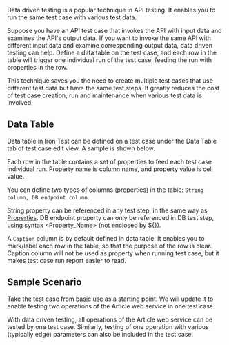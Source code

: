 Data driven testing is a popular technique in API testing. It enables you to run the same test case with various test data.

Suppose you have an API test case that invokes the API with input data and examines the API's output data. If you want to invoke the same API with different input data and examine corresponding output data, data driven testing can help. Define a data table on the test case, and each row in the table will trigger one individual run of the test case, feeding the run with properties in the row.

This technique saves you the need to create multiple test cases that use different test data but have the same test steps. It greatly reduces the cost of test case creation, run and maintenance when various test data is involved.

## Data Table
Data table in Iron Test can be defined on a test case under the Data Table tab of test case edit view. A sample is shown below.

Each row in the table contains a set of properties to feed each test case individual run. Property name is column name, and property value is cell value.
    
You can define two types of columns (properties) in the table: `String column, DB endpoint column`.

String property can be referenced in any test step, in the same way as [Properties](https://github.com/zheng-wang/irontest/wiki/Properties). DB endpoint property can only be referenced in DB test step, using syntax <Property_Name> (not enclosed by ${}).

A `Caption` column is by default defined in data table. It enables you to mark/label each row in the table, so that the purpose of the row is clear. Caption column will not be used as property when running test case, but it makes test case run report easier to read.

## Sample Scenario
Take the test case from [basic use](https://github.com/zheng-wang/irontest#integrated-soap-web-service-testing) as a starting point. We will update it to enable testing two operations of the Article web service in one test case.

With data driven testing, all operations of the Article web service can be tested by one test case. Similarly, testing of one operation with various (typically edge) parameters can also be included in the test case.